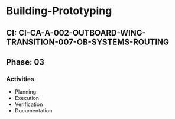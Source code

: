# Building-Prototyping

## CI: CI-CA-A-002-OUTBOARD-WING-TRANSITION-007-OB-SYSTEMS-ROUTING
## Phase: 03

### Activities
- Planning
- Execution
- Verification
- Documentation
